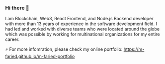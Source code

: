 ### Hi there 👋
I am Blockchain, Web3, React Frontend, and Node.js Backend developer with more than 13 years of experience in the software development field. I had led and worked with diverse teams who were located around the globe which was possible by working for multinational organizations for my entire career.

 ⚡ For more infomration, please check my online portfolio: https://m-faried.github.io/m-faried-portfolio

<!--
**M-Faried/M-Faried** is a ✨ _special_ ✨ repository because its `README.md` (this file) appears on your GitHub profile.

Here are some ideas to get you started:

- 🔭 I’m currently working on ...
- 🌱 I’m currently learning ...
- 👯 I’m looking to collaborate on ...
- 🤔 I’m looking for help with ...
- 💬 Ask me about ...
- 📫 How to reach me: ...
- 😄 Pronouns: ...
- ⚡ Fun fact: ...
-->
